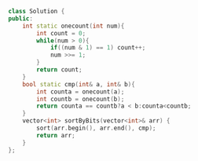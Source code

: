<!--
 * @Author: your name
 * @Date: 2020-11-06 17:55:48
 * @LastEditTime: 2020-11-09 10:53:15
 * @LastEditors: Please set LastEditors
 * @Description: In User Settings Edit
 * @FilePath: /projects/leetcode/1356. 根据数字二进制下 1 的数目排序.md
-->
```c++
class Solution {
public:
    int static onecount(int num){
        int count = 0;
        while(num > 0){
            if((num & 1) == 1) count++;
            num >>= 1;
        }
        return count;
    }
    bool static cmp(int& a, int& b){
        int counta = onecount(a);
        int countb = onecount(b);
        return counta == countb?a < b:counta<countb;
    }
    vector<int> sortByBits(vector<int>& arr) {
        sort(arr.begin(), arr.end(), cmp);
        return arr;
    }
};
```